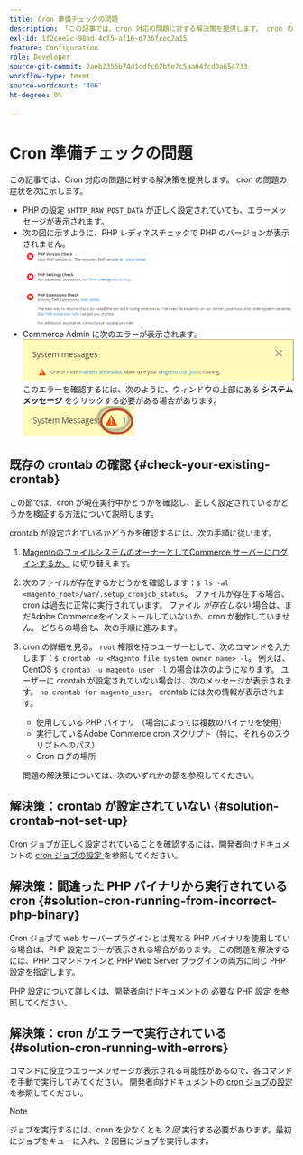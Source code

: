 ```yaml
---
title: Cron 準備チェックの問題
description: 「この記事では、cron 対応の問題に対する解決策を提供します。 cron の問題の症状を次に示します。」
exl-id: 1f2cee2c-98ad-4cf5-af16-d736fced2a15
feature: Configuration
role: Developer
source-git-commit: 2aeb2355b74d1cdfc62b5e7c5aa04fcd0a654733
workflow-type: tm+mt
source-wordcount: '406'
ht-degree: 0%

---
```


# Cron 準備チェックの問題

この記事では、Cron 対応の問題に対する解決策を提供します。 cron の問題の症状を次に示します。

* PHP の設定 `$HTTP_RAW_POST_DATA` が正しく設定されていても、エラーメッセージが表示されます。
* 次の図に示すように、PHP レディネスチェックで PHP のバージョンが表示されません。
  ![upgr-tshoot-no-cron.png](assets/upgr-tshoot-no-cron.png)
* Commerce Admin に次のエラーが表示されます。
  ![compman-cron-not-running.png](assets/compman-cron-not-running.png)
このエラーを確認するには、次のように、ウィンドウの上部にある **システムメッセージ** をクリックする必要がある場合があります。
  ![compman_sys-messages.png](assets/compman_sys-messages.png)

## 既存の crontab の確認 {#check-your-existing-crontab}

この節では、cron が現在実行中かどうかを確認し、正しく設定されているかどうかを検証する方法について説明します。

crontab が設定されているかどうかを確認するには、次の手順に従います。

1. [MagentoのファイルシステムのオーナーとしてCommerce サーバーにログインするか、](https://experienceleague.adobe.com/en/docs/commerce-operations/installation-guide/prerequisites/file-system/overview) に切り替えます。
1. 次のファイルが存在するかどうかを確認します：`$ ls -al <magento_root>/var/.setup_cronjob_status`。 ファイルが存在する場合、cron は過去に正常に実行されています。 ファイル *が存在しない* 場合は、まだAdobe Commerceをインストールしていないか、cron が動作していません。 どちらの場合も、次の手順に進みます。
1. cron の詳細を見る。 `root` 権限を持つユーザーとして、次のコマンドを入力します：`$ crontab -u <Magento file system owner name> -l`。 例えば、CentOS `$ crontab -u magento_user -l` の場合は次のようになります。 ユーザーに crontab が設定されていない場合は、次のメッセージが表示されます。    `no crontab for magento_user`。 crontab には次の情報が表示されます。
   * 使用している PHP バイナリ （場合によっては複数のバイナリを使用）
   * 実行しているAdobe Commerce cron スクリプト（特に、それらのスクリプトへのパス）
   * Cron ログの場所

   問題の解決策については、次のいずれかの節を参照してください。

## 解決策：crontab が設定されていない {#solution-crontab-not-set-up}

Cron ジョブが正しく設定されていることを確認するには、開発者向けドキュメントの [cron ジョブの設定 ](https://experienceleague.adobe.com/en/docs/commerce-operations/installation-guide/next-steps/configuration) を参照してください。

## 解決策：間違った PHP バイナリから実行されている cron {#solution-cron-running-from-incorrect-php-binary}

Cron ジョブで web サーバープラグインとは異なる PHP バイナリを使用している場合は、PHP 設定エラーが表示される場合があります。 この問題を解決するには、PHP コマンドラインと PHP Web Server プラグインの両方に同じ PHP 設定を指定します。

PHP 設定について詳しくは、開発者向けドキュメントの [ 必要な PHP 設定 ](https://experienceleague.adobe.com/en/docs/commerce-operations/installation-guide/prerequisites/php-settings) を参照してください。

## 解決策：cron がエラーで実行されている {#solution-cron-running-with-errors}

コマンドに役立つエラーメッセージが表示される可能性があるので、各コマンドを手動で実行してみてください。 開発者向けドキュメントの [cron ジョブの設定 ](https://experienceleague.adobe.com/en/docs/commerce-operations/installation-guide/next-steps/configuration) を参照してください。

>[!NOTE]
>
>ジョブを実行するには、cron を少なくとも *2 回* 実行する必要があります。最初にジョブをキューに入れ、2 回目にジョブを実行します。
